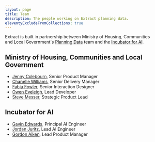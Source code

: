 ```yaml
---
layout: page
title: Team
description: The people working on Extract planning data.
eleventyExcludeFromCollections: true
---
```


Extract is built in partnership between Ministry of Housing, Communities and Local Government's [Planning Data](https://planning.data.gov.uk/) team and the [Incubator for AI](https://ai.gov.uk/).

## Ministry of Housing, Communities and Local Government

- [Jenny Colebourn](https://www.linkedin.com/in/jennycolebourn/), Senior Product Manager
- [Chanelle Williams](https://www.linkedin.com/in/chanelle-williams-bb049b41/), Senior Delivery Manager
- [Fabia Fowler](https://www.linkedin.com/in/fabiafowler/), Senior Interaction Designer
- [Owen Eveleigh](https://www.linkedin.com/in/owen-eveleigh-365aa4b4/), Lead Developer
- [Steve Messer](https://visitmy.website/), Strategic Product Lead

## Incubator for AI

- [Gavin Edwards](https://www.linkedin.com/in/gavedwards0/), Principal AI Engineer
- [Jordan Juritz](https://www.linkedin.com/in/jjuritz/), Lead AI Engineer
- [Gordon Aiken](https://www.linkedin.com/in/gordonaiken/), Lead Product Manager